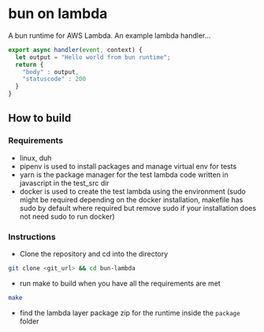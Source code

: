 # bun on lambda

A bun runtime for AWS Lambda.
An example lambda handler...

```js
export async handler(event, context) {
  let output = "Hello world from bun runtime";
  return {
    "body" : output,
    "statuscode" : 200
  }
}
```

## How to build

### Requirements

- linux, duh
- pipenv is used to install packages and manage virtual env for tests
- yarn is the package manager for the test lambda code written in javascript in the test_src dir
- docker is used to create the test lambda using the environment (sudo might be required depending on the docker installation, makefile has sudo by default where required but remove sudo if your installation does not need sudo to run docker)

### Instructions

- Clone the repository and cd into the directory

```sh
git clone <git_url> && cd bun-lambda
```

- run make to build when you have all the requirements are met

```sh
make
```

- find the lambda layer package zip for the runtime inside the `package` folder
